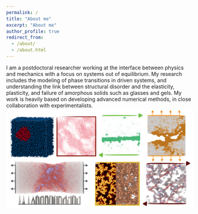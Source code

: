 ```yaml
---
permalink: /
title: "About me"
excerpt: "About me"
author_profile: true
redirect_from: 
  - /about/
  - /about.html
---
```



I am a postdoctoral researcher working at the interface between physics and mechanics with a focus on systems out of equilibrium. My research includes the modeling of phase transitions in driven systems, and understanding the link between structural disorder and the elasticity, plasticity, and failure of amorphous solids such as glasses and gels. My work is heavily based on developing advanced numerical methods, in close collaboration with experimentalists.
<br/>
<img src="/images/overview-min.png" width="994" height="271">
<br/>

